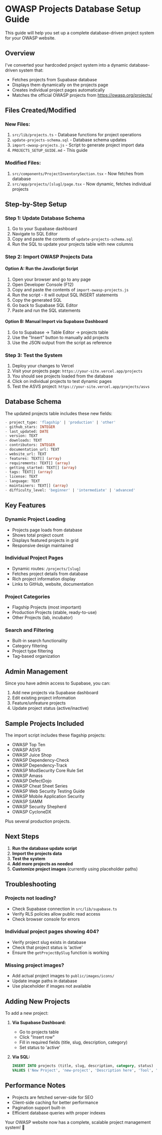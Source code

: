 # OWASP Projects Database Setup Guide

This guide will help you set up a complete database-driven project system for your OWASP website.

## Overview

I've converted your hardcoded project system into a dynamic database-driven system that:
- Fetches projects from Supabase database
- Displays them dynamically on the projects page
- Creates individual project pages automatically
- Matches the official OWASP projects from https://owasp.org/projects/

## Files Created/Modified

### New Files:
1. `src/lib/projects.ts` - Database functions for project operations
2. `update-projects-schema.sql` - Database schema updates
3. `import-owasp-projects.js` - Script to generate project import data
4. `PROJECTS_SETUP_GUIDE.md` - This guide

### Modified Files:
1. `src/components/ProjectInventorySection.tsx` - Now fetches from database
2. `src/app/projects/[slug]/page.tsx` - Now dynamic, fetches individual projects

## Step-by-Step Setup

### Step 1: Update Database Schema

1. Go to your Supabase dashboard
2. Navigate to SQL Editor
3. Copy and paste the contents of `update-projects-schema.sql`
4. Run the SQL to update your projects table with new columns

### Step 2: Import OWASP Projects Data

#### Option A: Run the JavaScript Script
1. Open your browser and go to any page
2. Open Developer Console (F12)
3. Copy and paste the contents of `import-owasp-projects.js`
4. Run the script - it will output SQL INSERT statements
5. Copy the generated SQL
6. Go back to Supabase SQL Editor
7. Paste and run the SQL statements

#### Option B: Manual Import via Supabase Dashboard
1. Go to Supabase → Table Editor → projects table
2. Use the "Insert" button to manually add projects
3. Use the JSON output from the script as reference

### Step 3: Test the System

1. Deploy your changes to Vercel
2. Visit your projects page: `https://your-site.vercel.app/projects`
3. You should see projects loaded from the database
4. Click on individual projects to test dynamic pages
5. Test the ASVS project: `https://your-site.vercel.app/projects/asvs`

## Database Schema

The updated projects table includes these new fields:

```sql
- project_type: 'flagship' | 'production' | 'other'
- github_stars: INTEGER
- last_updated: DATE
- version: TEXT
- downloads: TEXT
- contributors: INTEGER
- documentation_url: TEXT
- website_url: TEXT
- features: TEXT[] (array)
- requirements: TEXT[] (array)
- getting_started: TEXT[] (array)
- tags: TEXT[] (array)
- license: TEXT
- language: TEXT
- maintainers: TEXT[] (array)
- difficulty_level: 'beginner' | 'intermediate' | 'advanced'
```

## Key Features

### Dynamic Project Loading
- Projects page loads from database
- Shows total project count
- Displays featured projects in grid
- Responsive design maintained

### Individual Project Pages
- Dynamic routes: `/projects/[slug]`
- Fetches project details from database
- Rich project information display
- Links to GitHub, website, documentation

### Project Categories
- Flagship Projects (most important)
- Production Projects (stable, ready-to-use)
- Other Projects (lab, incubator)

### Search and Filtering
- Built-in search functionality
- Category filtering
- Project type filtering
- Tag-based organization

## Admin Management

Since you have admin access to Supabase, you can:
1. Add new projects via Supabase dashboard
2. Edit existing project information
3. Feature/unfeature projects
4. Update project status (active/inactive)

## Sample Projects Included

The import script includes these flagship projects:
- OWASP Top Ten
- OWASP ASVS
- OWASP Juice Shop
- OWASP Dependency-Check
- OWASP Dependency-Track
- OWASP ModSecurity Core Rule Set
- OWASP Amass
- OWASP DefectDojo
- OWASP Cheat Sheet Series
- OWASP Web Security Testing Guide
- OWASP Mobile Application Security
- OWASP SAMM
- OWASP Security Shepherd
- OWASP CycloneDX

Plus several production projects.

## Next Steps

1. **Run the database update script**
2. **Import the projects data**
3. **Test the system**
4. **Add more projects as needed**
5. **Customize project images** (currently using placeholder paths)

## Troubleshooting

### Projects not loading?
- Check Supabase connection in `src/lib/supabase.ts`
- Verify RLS policies allow public read access
- Check browser console for errors

### Individual project pages showing 404?
- Verify project slug exists in database
- Check that project status is 'active'
- Ensure the `getProjectBySlug` function is working

### Missing project images?
- Add actual project images to `public/images/icons/`
- Update image paths in database
- Use placeholder if images not available

## Adding New Projects

To add a new project:

1. **Via Supabase Dashboard:**
   - Go to projects table
   - Click "Insert row"
   - Fill in required fields (title, slug, description, category)
   - Set status to 'active'

2. **Via SQL:**
   ```sql
   INSERT INTO projects (title, slug, description, category, status)
   VALUES ('New Project', 'new-project', 'Description here', 'Tool', 'active');
   ```

## Performance Notes

- Projects are fetched server-side for SEO
- Client-side caching for better performance
- Pagination support built-in
- Efficient database queries with proper indexes

Your OWASP website now has a complete, scalable project management system! 🎉